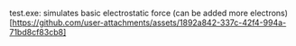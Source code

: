 test.exe: simulates basic electrostatic force (can be added more electrons)
[https://github.com/user-attachments/assets/1892a842-337c-42f4-994a-71bd8cf83cb8]
